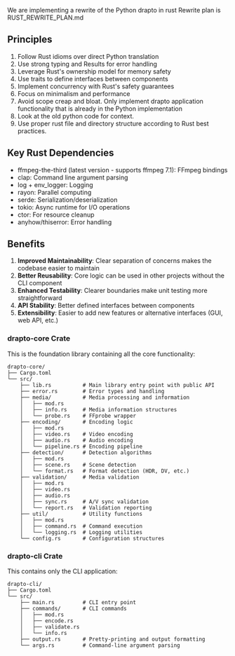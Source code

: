 We are implementing a rewrite of the Python drapto in rust
Rewrite plan is RUST_REWRITE_PLAN.md

## Principles
1. Follow Rust idioms over direct Python translation
2. Use strong typing and Results for error handling
3. Leverage Rust's ownership model for memory safety
4. Use traits to define interfaces between components
5. Implement concurrency with Rust's safety guarantees
6. Focus on minimalism and performance
7. Avoid scope creap and bloat. Only implement drapto application functionality that is already in the Python implementation
8. Look at the old python code for context.
9. Use proper rust file and directory structure according to Rust best practices.

## Key Rust Dependencies
- ffmpeg-the-third (latest version - supports ffmpeg 7.1): FFmpeg bindings
- clap: Command line argument parsing
- log + env_logger: Logging
- rayon: Parallel computing
- serde: Serialization/deserialization
- tokio: Async runtime for I/O operations
- ctor: For resource cleanup
- anyhow/thiserror: Error handling

## Benefits

1. **Improved Maintainability**: Clear separation of concerns makes the codebase easier to maintain
2. **Better Reusability**: Core logic can be used in other projects without the CLI component
3. **Enhanced Testability**: Clearer boundaries make unit testing more straightforward
4. **API Stability**: Better defined interfaces between components
5. **Extensibility**: Easier to add new features or alternative interfaces (GUI, web API, etc.)

### drapto-core Crate

This is the foundation library containing all the core functionality:

```
drapto-core/
├── Cargo.toml
└── src/
    ├── lib.rs          # Main library entry point with public API
    ├── error.rs        # Error types and handling
    ├── media/          # Media processing and information
    │   ├── mod.rs
    │   ├── info.rs     # Media information structures
    │   └── probe.rs    # FFprobe wrapper
    ├── encoding/       # Encoding logic
    │   ├── mod.rs
    │   ├── video.rs    # Video encoding
    │   ├── audio.rs    # Audio encoding
    │   └── pipeline.rs # Encoding pipeline
    ├── detection/      # Detection algorithms
    │   ├── mod.rs
    │   ├── scene.rs    # Scene detection
    │   └── format.rs   # Format detection (HDR, DV, etc.)
    ├── validation/     # Media validation
    │   ├── mod.rs
    │   ├── video.rs
    │   ├── audio.rs
    │   ├── sync.rs     # A/V sync validation
    │   └── report.rs   # Validation reporting
    ├── util/           # Utility functions
    │   ├── mod.rs
    │   ├── command.rs  # Command execution
    │   └── logging.rs  # Logging utilities
    └── config.rs       # Configuration structures
```

### drapto-cli Crate

This contains only the CLI application:

```
drapto-cli/
├── Cargo.toml
└── src/
    ├── main.rs         # CLI entry point
    ├── commands/       # CLI commands
    │   ├── mod.rs
    │   ├── encode.rs
    │   ├── validate.rs
    │   └── info.rs
    ├── output.rs       # Pretty-printing and output formatting
    └── args.rs         # Command-line argument parsing
```
